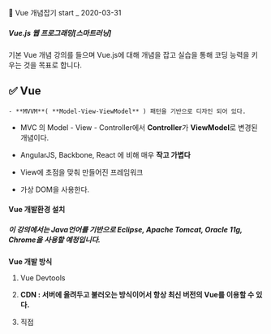 🚩 Vue 개념잡기               start _ 2020-03-31



##### Vue.js 웹 프로그래밍[스마트러닝]

기본 Vue 개념 강의를 들으며 Vue.js에 대해 개념을 잡고 실습을 통해 코딩 능력을 키우는 것을 목표로 합니다.





## :white_check_mark: Vue

	- **MVVM**( **Model-View-ViewModel** ) 패턴을 기반으로 디자인 되어 있다.

- MVC 의 Model - View - Controller에서 **Controller**가 **ViewModel**로 변경된 개념이다.

- AngularJS, Backbone, React 에 비해 매우 **작고 가볍다**
- View에 초점을 맞춰 만들어진 프레임워크
- 가상 DOM을 사용한다.





#### **Vue 개발환경 설치**

##### 이 강의에서는 Java언어를 기반으로 Eclipse, Apache Tomcat, Oracle 11g, Chrome을 사용할 예정입니다.

##### 



**Vue 개발 방식**

1. Vue Devtools

2. **CDN : 서버에 올려두고 불러오는 방식이어서 항상 최신 버전의 Vue를 이용할 수 있다.**

3. 직접 <script>에 추가

4. NPM으로 추가





### :pushpin:  기본 Vue 프로젝트 Template

```html
<!DOCTYPE html>
<html>
<head>
<meta charset="UTF-8">
<title>Insert title here</title>
<script src="https://cdn.jsdelivr.net/npm/vue/dist/vue.js"></script>
</head>
<body>

</body>
</html>
```



Eclipse에서  [ **Window -> Preference -> Web -> Template -> New** 버튼 클릭 ] 

​		Name : VueJS 설정, Context : New HTML로 설정해준 뒤

​			위에 적힌 코드를 붙혀주면 기본 HTML을 생성할 때 Vue CDN이 추가된 채로 진행할 수 있다.





## :heavy_check_mark: Vue 객체



##### el : 웹 애플리케이션 내의 html 요소 중 Vue 객체가 관리할 태그를 설정한다.



##### data: **웹 애플리케이션에서 사용하는 데이터를 설정한다.** 



##### method : Html을 랜더링할 때 호출할 함수를 등록한다.

##### 					이 함수가 호출하는 HTML코드를 랜더링 데이터로 사용한다.







## :heavy_check_mark: Vue 라이프사이클 다이어그램



![img](./lifecycle.png)







```html
<!DOCTYPE html>
<html>
<head>
<meta charset="UTF-8">
<title>Insert title here</title>
<script src="https://cdn.jsdelivr.net/npm/vue/dist/vue.js"></script>
<script>

window.onload = function(){	
	var vm1 = new Vue({
		// el : '#test1',
		data : {
			a1 : 100
		},
		// Vue 객체가 관리할 요소들이 만들어지기 전에 호출되는 함수
		beforeCreate : function(){
			console.log('Vue 객체가 관리할 요소들이 만들어지기 전 입니다.')
			console.log('a1 : ' + this.a1 )
		},
		// Vue 객체가 관리할 요소들이 만들어지고 난 이후
		created : function(){
			console.log('Vue 객체가 관리할 요소들이 만들어진 후 입니다.')
			console.log('a1 : ' + this.a1)
		},
		// Vue 객체가 관리할 HTML 태그 객체가 할당 되기 전
		beforeMount : function(){
			console.log('Vue 객체가 관리할 태그가 할당 되기 전입니다.')
		},
		// Vue 객체가 관리할 HTML 태그 객체가 할당 된 후
		mounted : function(){
			console.log('Vue 객체가 관리할 태그가 할당 된 이후입니다.')
		},
		beforeUpdate : function(){
			console.log('관리하고 있는 HTML 요소 내부가 변경되기 전입니다.')
		},
		updated : function(){
			console.log('관리하고 있는 HTML 요소 내부가 변경된 후입니다.')
		},
		beforeDestroy : function(){
			console.log('Vue 객체의 기능이 소멸되기 전입니다')
		},
		destroyed : function(){
			console.log('Vue 객체의 기능이 소멸된 후입니다.')
		},
		
		methods: {
			setValue : function(){
				this.a1 = 200
			}
		}
	})
	
	// Vue 객체에 마운트 된 태그를 관리하는 요소를 소멸시킨다.
	vm1.$destroy()
	
	// Vue 객체에 태그를 할당한다.
	vm1.$mount('#test1')
}
</script>
</head>
<body>
	<div id="test1">
		<h3>{{a1}}</h3>
		<button type="button" v-on:click="setValue">값 변경</button>
	</div>
</body>
</html>
```









## :heavy_check_mark: Template



#### v-html : 지정된 데이터를 html 코드로 인식하여 바인딩한다.



#### v-bind : 속성명 :  지정된 데이터를 지정된 속성 값으로 설정한다.





```html
<!DOCTYPE html>
<html>
<head>
<meta charset="UTF-8">
<title>Insert title here</title>
<script src="https://cdn.jsdelivr.net/npm/vue/dist/vue.js"></script>
<script>
	window.onload = function(){
		var test1 = new Vue({
			el : '#test1',
			data : {
				a1 : '문자열1',
				a2 : '문자열2',
				a3 : '<h2>문자열3</h2>',
				a4 : 'image/기존 IP주소.png',
				a5 : 300,
				a6 : 200
			}
		})
	}
</script>
</head>
<body>
	<div id="test1">
		<h3>{{a1}}</h3>
		<h3>{{a2}}</h3>
		<h3>{{a3}}</h3>
		<div v-html='a3'></div>
		
		<img src='{{a4}}'>
		
		<img v-bind:src='a4' v-bind:width='a5' v-bind:height='a6'>
	</div>
</body>
</html>
```





























